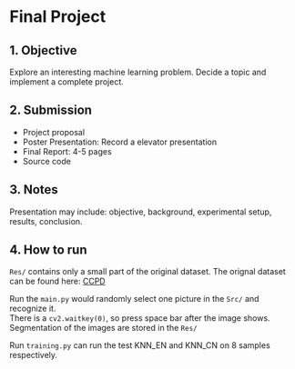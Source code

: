 # Final Project
## 1. Objective
Explore an interesting machine learning problem.
Decide a topic and implement a complete project.

## 2. Submission
- Project proposal
- Poster Presentation: Record a elevator presentation
- Final Report: 4-5 pages
- Source code

## 3. Notes
Presentation may include: objective, background, experimental setup, results, conclusion.


## 4. How to run
`Res/` contains only a small part of the original dataset. The orignal dataset can be found
here:
[CCPD](https://github.com/detectRecog/CCPD)

Run the `main.py` would randomly select one picture in the `Src/` and recognize it.  
There is a `cv2.waitkey(0)`, so press space bar after the image shows. 
Segmentation of the images are stored in the `Res/`  

Run `training.py` can run the test KNN_EN and KNN_CN on 8 samples respectively.